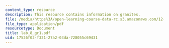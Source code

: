 ```yaml
---
content_type: resource
description: This resource contains information on granites.
file: /media/https%3A/open-learning-course-data-rc.s3.amazonaws.com/12-109-petrology-fall-2005/17526f02f32127a203da728055c69431_lab_8_gr1.pdf
file_type: application/pdf
resourcetype: Document
title: lab_8_gr1.pdf
uid: 17526f02-f321-27a2-03da-728055c69431
---
```

